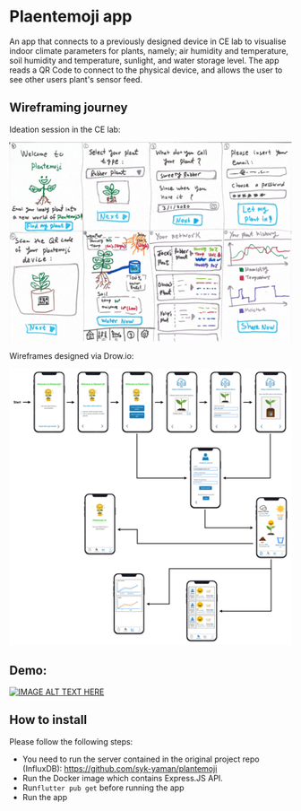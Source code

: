 # Plaentemoji app

An app that connects to a previously designed device in CE lab to visualise indoor climate
parameters for plants, namely; air humidity and temperature, soil humidity and temperature,
sunlight, and water storage level. The app reads a QR Code to connect to the physical device, and
allows the user to see other users plant's sensor feed.

## Wireframing journey

Ideation session in  the CE lab:

![System components overview](Docs/FirstIdeaSketch.jpg)

Wireframes designed via Drow.io:

![System components overview](Docs/Complete-wireframe.jpg)

## Demo:

[![IMAGE ALT TEXT HERE](https://img.youtube.com/vi/ePo3tOuOHuI/0.jpg)](https://www.youtube.com/watch?v=ePo3tOuOHuI)


## How to install

Please follow the following steps:

- You need to run the server contained in the original project repo (InfluxDB): https://github.com/syk-yaman/plantemoji
- Run the Docker image which contains Express.JS API.
- Run`flutter pub get` before running the app
- Run the app


